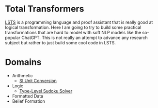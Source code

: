 # Total Transformers

[LSTS](https://andrew-johnson-4.github.io/lsts-tutorial/) is a programming language and proof assistant that is really good at logical transformation. Here I am going to try to build some practical transformations that are hard to model with soft NLP models like the so-popular ChatGPT. This is not really an attempt to advance any research subject but rather to just build some cool code in LSTS.

# Domains

- Arithmetic
  - [SI Unit Conversion](https://github.com/andrew-johnson-4/TotalTransformers/blob/main/math/units.tlc)
- Logic
  - [Type-Level Sudoku Solver](https://github.com/andrew-johnson-4/TotalTransformers/blob/main/logic/sudoku.tlc)
- Formatted Data
- Belief Formation
